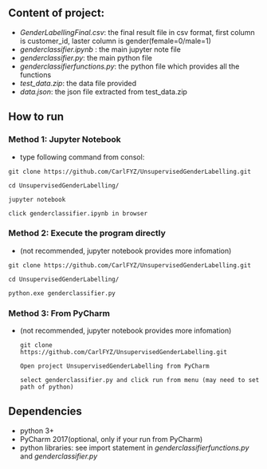 ## Content of project:
- _GenderLabellingFinal.csv_: the final result file in csv format, first column is customer_id, laster column is gender(female=0/male=1)
- _genderclassifier.ipynb_ : the main jupyter note file
- _genderclassifier.py_: the main python file
- _genderclassifierfunctions.py_: the python file which provides all the functions
- _test_data.zip_: the data file provided
- _data.json_: the json file extracted from test_data.zip

## How to run
### Method 1: Jupyter Notebook
- type following command from consol:

 `git clone https://github.com/CarlFYZ/UnsupervisedGenderLabelling.git`
 
 `cd UnsupervisedGenderLabelling/`
 
 `jupyter notebook`
 
 `click genderclassifier.ipynb in browser`


### Method 2: Execute the program directly
-  (not recommended, jupyter notebook provides more infomation)

  `git clone https://github.com/CarlFYZ/UnsupervisedGenderLabelling.git`
  
  `cd UnsupervisedGenderLabelling/`
  
  `python.exe genderclassifier.py`

### Method 3: From PyCharm
- (not recommended, jupyter notebook provides more infomation)

  `git clone https://github.com/CarlFYZ/UnsupervisedGenderLabelling.git`
  
  `Open project UnsupervisedGenderLabelling from PyCharm`
  
  `select genderclassifier.py and click run from menu (may need to set path of python)`
  
## Dependencies
- python 3+
- PyCharm 2017(optional, only if your run from PyCharm)
- python libraries: see import statement in _genderclassifierfunctions.py_ and _genderclassifier.py_
    
